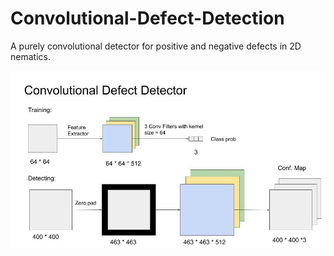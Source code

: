 # Convolutional-Defect-Detection
A purely convolutional detector for positive and negative defects in 2D nematics. 

![alt text](tmp/architecture.jpg?raw=true "model architecture")

